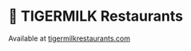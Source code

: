 # 🐅 TIGERMILK Restaurants

Available at [tigermilkrestaurants.com](https://tigermilkrestaurants.com/)
